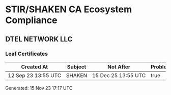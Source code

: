 # STIR/SHAKEN CA Ecosystem Compliance

## DTEL NETWORK LLC

### Leaf Certificates

| Created At | Subject | Not After | Problems | Link |
|------------|---------|-----------|----------|------|
| 12&#160;Sep&#160;23&#160;13:55&#160;UTC | SHAKEN | 15&#160;Dec&#160;25&#160;13:55&#160;UTC | true | [view](../CERTS/8085c7be6ca04b63e8abe164e7bb1a26ac015c2b0d83ee740a1007531f012392/README.md) |


Generated: 15 Nov 23 17:17 UTC